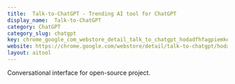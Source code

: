 ```yaml
---
title:  Talk-to-ChatGPT - Trending AI tool for ChatGPT
display_name:  Talk-to-ChatGPT
category: ChatGPT
category_slug: chatgpt
key: chrome_google_com_webstore_detail_talk_to_chatgpt_hodadfhfagpiemkeolia
website: https://chrome.google.com/webstore/detail/talk-to-chatgpt/hodadfhfagpiemkeoliaelelfbboamlk
layout: aitool
---
```


Conversational interface for open-source project.
